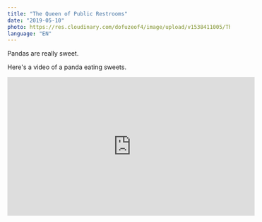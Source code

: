 ```yaml
---
title: "The Queen of Public Restrooms"
date: "2019-05-10"
photo: https://res.cloudinary.com/dofuzeof4/image/upload/v1538411005/The%20Hopeless%20Roamantic/xinjiang/zhua-fan.jpg
language: "EN"
---
```


Pandas are really sweet.

Here's a video of a panda eating sweets.

<iframe width="560" height="315" src="https://www.youtube.com/embed/4n0xNbfJLR8" frameborder="0" allowfullscreen></iframe>
